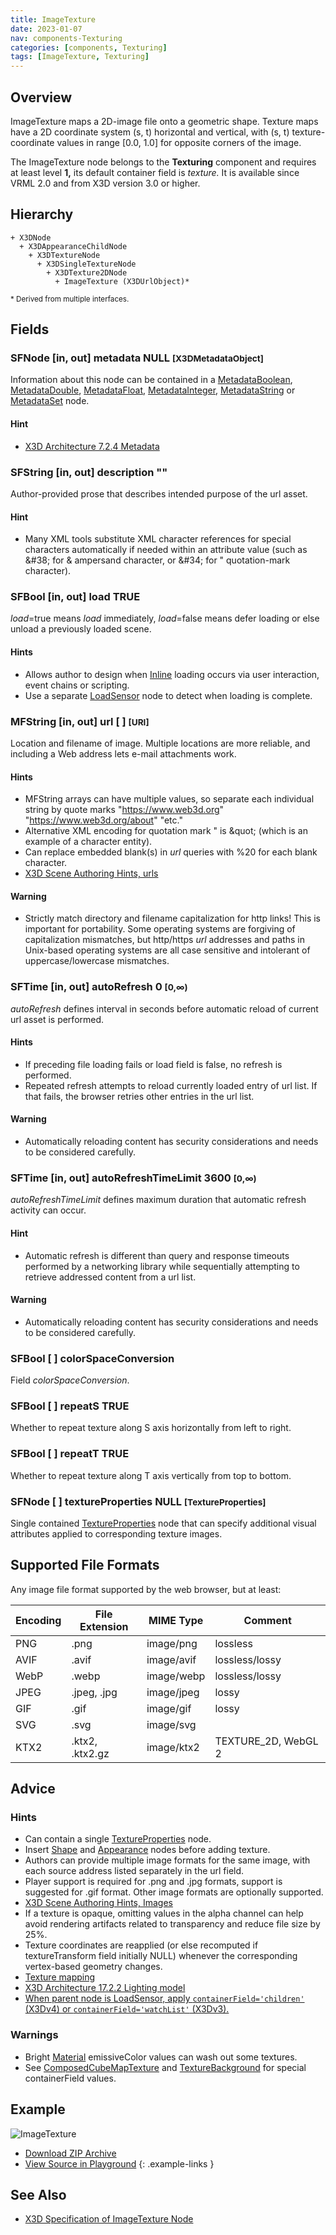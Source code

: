 ```yaml
---
title: ImageTexture
date: 2023-01-07
nav: components-Texturing
categories: [components, Texturing]
tags: [ImageTexture, Texturing]
---
```

<style>
.post h3 {
  word-spacing: 0.2em;
}
</style>

## Overview

ImageTexture maps a 2D-image file onto a geometric shape. Texture maps have a 2D coordinate system (s, t) horizontal and vertical, with (s, t) texture-coordinate values in range [0.0, 1.0] for opposite corners of the image.

The ImageTexture node belongs to the **Texturing** component and requires at least level **1,** its default container field is *texture.* It is available since VRML 2.0 and from X3D version 3.0 or higher.

## Hierarchy

```
+ X3DNode
  + X3DAppearanceChildNode
    + X3DTextureNode
      + X3DSingleTextureNode
        + X3DTexture2DNode
          + ImageTexture (X3DUrlObject)*
```

<small>\* Derived from multiple interfaces.</small>

## Fields

### SFNode [in, out] **metadata** NULL <small>[X3DMetadataObject]</small>

Information about this node can be contained in a [MetadataBoolean](/x_ite/components//users/holger/desktop/x_ite/x_ite/docs/_posts/components/core/metadataboolean/), [MetadataDouble](/x_ite/components//users/holger/desktop/x_ite/x_ite/docs/_posts/components/core/metadatadouble/), [MetadataFloat](/x_ite/components//users/holger/desktop/x_ite/x_ite/docs/_posts/components/core/metadatafloat/), [MetadataInteger](/x_ite/components//users/holger/desktop/x_ite/x_ite/docs/_posts/components/core/metadatainteger/), [MetadataString](/x_ite/components//users/holger/desktop/x_ite/x_ite/docs/_posts/components/core/metadatastring/) or [MetadataSet](/x_ite/components//users/holger/desktop/x_ite/x_ite/docs/_posts/components/core/metadataset/) node.

#### Hint

- [X3D Architecture 7.2.4 Metadata](https://www.web3d.org/specifications/X3Dv4/ISO-IEC19775-1v4-IS/Part01/components/core.html#Metadata)

### SFString [in, out] **description** ""

Author-provided prose that describes intended purpose of the url asset.

#### Hint

- Many XML tools substitute XML character references for special characters automatically if needed within an attribute value (such as &amp;#38; for &amp; ampersand character, or &amp;#34; for " quotation-mark character).

### SFBool [in, out] **load** TRUE

*load*=true means *load* immediately, *load*=false means defer loading or else unload a previously loaded scene.

#### Hints

- Allows author to design when [Inline](/x_ite/components//users/holger/desktop/x_ite/x_ite/docs/_posts/components/networking/inline/) loading occurs via user interaction, event chains or scripting.
- Use a separate [LoadSensor](/x_ite/components//users/holger/desktop/x_ite/x_ite/docs/_posts/components/networking/loadsensor/) node to detect when loading is complete.

### MFString [in, out] **url** [ ] <small>[URI]</small>

Location and filename of image. Multiple locations are more reliable, and including a Web address lets e-mail attachments work.

#### Hints

- MFString arrays can have multiple values, so separate each individual string by quote marks "https://www.web3d.org" "https://www.web3d.org/about" "etc."
- Alternative XML encoding for quotation mark " is &amp;quot; (which is an example of a character entity).
- Can replace embedded blank(s) in *url* queries with %20 for each blank character.
- [X3D Scene Authoring Hints, urls](https://www.web3d.org/x3d/content/examples/X3dSceneAuthoringHints.html#urls)

#### Warning

- Strictly match directory and filename capitalization for http links! This is important for portability. Some operating systems are forgiving of capitalization mismatches, but http/https *url* addresses and paths in Unix-based operating systems are all case sensitive and intolerant of uppercase/lowercase mismatches.

### SFTime [in, out] **autoRefresh** 0 <small>[0,∞)</small>

*autoRefresh* defines interval in seconds before automatic reload of current url asset is performed.

#### Hints

- If preceding file loading fails or load field is false, no refresh is performed.
- Repeated refresh attempts to reload currently loaded entry of url list. If that fails, the browser retries other entries in the url list.

#### Warning

- Automatically reloading content has security considerations and needs to be considered carefully.

### SFTime [in, out] **autoRefreshTimeLimit** 3600 <small>[0,∞)</small>

*autoRefreshTimeLimit* defines maximum duration that automatic refresh activity can occur.

#### Hint

- Automatic refresh is different than query and response timeouts performed by a networking library while sequentially attempting to retrieve addressed content from a url list.

#### Warning

- Automatically reloading content has security considerations and needs to be considered carefully.

### SFBool [ ] **colorSpaceConversion**

Field *colorSpaceConversion*.

### SFBool [ ] **repeatS** TRUE

Whether to repeat texture along S axis horizontally from left to right.

### SFBool [ ] **repeatT** TRUE

Whether to repeat texture along T axis vertically from top to bottom.

### SFNode [ ] **textureProperties** NULL <small>[TextureProperties]</small>

Single contained [TextureProperties](/x_ite/components//users/holger/desktop/x_ite/x_ite/docs/_posts/components/texturing/textureproperties/) node that can specify additional visual attributes applied to corresponding texture images.

## Supported File Formats

Any image file format supported by the web browser, but at least:

| Encoding | File Extension  | MIME Type  | Comment             |
|----------|-----------------|------------|---------------------|
| PNG      | .png            | image/png  | lossless            |
| AVIF     | .avif           | image/avif | lossless/lossy      |
| WebP     | .webp           | image/webp | lossless/lossy |
| JPEG     | .jpeg, .jpg     | image/jpeg | lossy               |
| GIF      | .gif            | image/gif  | lossy               |
| SVG      | .svg            | image/svg  |                     |
| KTX2     | .ktx2, .ktx2.gz | image/ktx2 | TEXTURE_2D, WebGL 2 |

## Advice

### Hints

- Can contain a single [TextureProperties](/x_ite/components//users/holger/desktop/x_ite/x_ite/docs/_posts/components/texturing/textureproperties/) node.
- Insert [Shape](/x_ite/components//users/holger/desktop/x_ite/x_ite/docs/_posts/components/shape/shape/) and [Appearance](/x_ite/components//users/holger/desktop/x_ite/x_ite/docs/_posts/components/shape/appearance/) nodes before adding texture.
- Authors can provide multiple image formats for the same image, with each source address listed separately in the url field.
- Player support is required for .png and .jpg formats, support is suggested for .gif format. Other image formats are optionally supported.
- [X3D Scene Authoring Hints, Images](https://www.web3d.org/x3d/content/examples/X3dSceneAuthoringHints.html#Images)
- If a texture is opaque, omitting values in the alpha channel can help avoid rendering artifacts related to transparency and reduce file size by 25%.
- Texture coordinates are reapplied (or else recomputed if textureTransform field initially NULL) whenever the corresponding vertex-based geometry changes.
- [Texture mapping](https://en.wikipedia.org/wiki/Texture_mapping)
- [X3D Architecture 17.2.2 Lighting model](https://www.web3d.org/specifications/X3Dv4/ISO-IEC19775-1v4-IS/Part01/components/lighting.html#Lightingmodel)
- [When parent node is LoadSensor, apply `containerField='children'` (X3Dv4) or `containerField='watchList'` (X3Dv3).](https://www.web3d.org/x3d/content/examples/X3dSceneAuthoringHints.html#fieldNameChanges)

### Warnings

- Bright [Material](/x_ite/components//users/holger/desktop/x_ite/x_ite/docs/_posts/components/shape/material/) emissiveColor values can wash out some textures.
- See [ComposedCubeMapTexture](/x_ite/components//users/holger/desktop/x_ite/x_ite/docs/_posts/components/cubemaptexturing/composedcubemaptexture/) and [TextureBackground](/x_ite/components//users/holger/desktop/x_ite/x_ite/docs/_posts/components/environmentaleffects/texturebackground/) for special containerField values.

## Example

<x3d-canvas class="xr-button-br" src="https://create3000.github.io/media/examples/Texturing/ImageTexture/ImageTexture.x3d" contentScale="auto" update="auto">
  <img src="https://create3000.github.io/media/examples/Texturing/ImageTexture/screenshot.avif" alt="ImageTexture"/>
</x3d-canvas>

- [Download ZIP Archive](https://create3000.github.io/media/examples/Texturing/ImageTexture/ImageTexture.zip)
- [View Source in Playground](/x_ite/playground/?url=https://create3000.github.io/media/examples/Texturing/ImageTexture/ImageTexture.x3d)
{: .example-links }

## See Also

- [X3D Specification of ImageTexture Node](https://www.web3d.org/documents/specifications/19775-1/V4.0/Part01/components/texturing.html#ImageTexture)
